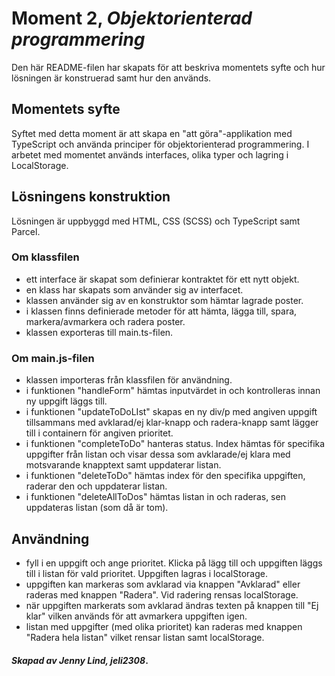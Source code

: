 # Moment 2, _Objektorienterad programmering_
Den här README-filen har skapats för att beskriva momentets syfte och hur lösningen är konstruerad samt hur den används. 

## Momentets syfte

Syftet med detta moment är att skapa en "att göra"-applikation med TypeScript och använda principer för objektorienterad programmering. I arbetet med momentet används interfaces, olika typer och lagring i LocalStorage.

## Lösningens konstruktion

Lösningen är uppbyggd med HTML, CSS (SCSS) och TypeScript samt Parcel.

### Om klassfilen
- ett interface är skapat som definierar kontraktet för ett nytt objekt.
- en klass har skapats som använder sig av interfacet.
- klassen använder sig av en konstruktor som hämtar lagrade poster.
- i klassen finns definierade metoder för att hämta, lägga till, spara, markera/avmarkera och radera poster.
- klassen exporteras till main.ts-filen.

### Om main.js-filen
- klassen importeras från klassfilen för användning.
- i funktionen "handleForm" hämtas inputvärdet in och kontrolleras innan ny uppgift läggs till.
- i funktionen "updateToDoLIst" skapas en ny div/p med angiven uppgift tillsammans med avklarad/ej klar-knapp och radera-knapp samt lägger till i containern för angiven prioritet.
- i funktionen "completeToDo" hanteras status. Index hämtas för specifika uppgifter från listan och visar dessa som avklarade/ej klara med motsvarande knapptext samt uppdaterar listan.
- i funktionen "deleteToDo" hämtas index för den specifika uppgiften, raderar den och uppdaterar listan.
- i funktionen "deleteAllToDos" hämtas listan in och raderas, sen uppdateras listan (som då är tom).

## Användning

- fyll i en uppgift och ange prioritet. Klicka på lägg till och uppgiften läggs till i listan för vald prioritet. Uppgiften lagras i localStorage.
- uppgiften kan markeras som avklarad via knappen "Avklarad" eller raderas med knappen "Radera". Vid radering rensas localStorage.
- när uppgiften markerats som avklarad ändras texten på knappen till "Ej klar" vilken används för att avmarkera uppgiften igen.
- listan med uppgifter (med olika prioritet) kan raderas med knappen "Radera hela listan" vilket rensar listan samt localStorage.

#### _Skapad av Jenny Lind, jeli2308_.